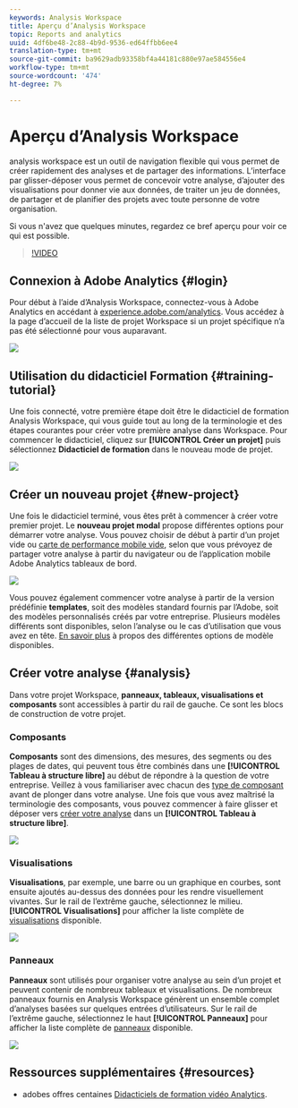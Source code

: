 ```yaml
---
keywords: Analysis Workspace
title: Aperçu d’Analysis Workspace
topic: Reports and analytics
uuid: 4df6be48-2c88-4b9d-9536-ed64ffbb6ee4
translation-type: tm+mt
source-git-commit: ba9629adb93358bf4a44181c880e97ae584556e4
workflow-type: tm+mt
source-wordcount: '474'
ht-degree: 7%

---
```



# Aperçu d’Analysis Workspace

analysis workspace est un outil de navigation flexible qui vous permet de créer rapidement des analyses et de partager des informations. L’interface par glisser-déposer vous permet de concevoir votre analyse, d’ajouter des visualisations pour donner vie aux données, de traiter un jeu de données, de partager et de planifier des projets avec toute personne de votre organisation.

Si vous n&#39;avez que quelques minutes, regardez ce bref aperçu pour voir ce qui est possible.

>[!VIDEO](https://video.tv.adobe.com/v/26266/?quality=12)

## Connexion à Adobe Analytics {#login}

Pour début à l’aide d’Analysis Workspace, connectez-vous à Adobe Analytics en accédant à [experience.adobe.com/analytics](https://experience.adobe.com/analytics). Vous accédez à la page d’accueil de la liste de projet Workspace si un projet spécifique n’a pas été sélectionné pour vous auparavant.

![](assets/login-analytics.png)

## Utilisation du didacticiel Formation {#training-tutorial}

Une fois connecté, votre première étape doit être le didacticiel de formation Analysis Workspace, qui vous guide tout au long de la terminologie et des étapes courantes pour créer votre première analyse dans Workspace. Pour commencer le didacticiel, cliquez sur **[!UICONTROL Créer un projet]** puis sélectionnez **Didacticiel de formation** dans le nouveau mode de projet.

![](assets/training-tutorial.png)

## Créer un nouveau projet {#new-project}

Une fois le didacticiel terminé, vous êtes prêt à commencer à créer votre premier projet. Le **nouveau projet modal** propose différentes options pour démarrer votre analyse. Vous pouvez choisir de début à partir d’un projet vide ou [carte de performance mobile vide](https://docs.adobe.com/content/help/fr-FR/analytics/analyze/mobapp/curator.html), selon que vous prévoyez de partager votre analyse à partir du navigateur ou de l’application mobile Adobe Analytics tableaux de bord.

![](assets/create-new-project.png)

Vous pouvez également commencer votre analyse à partir de la version prédéfinie **templates**, soit des modèles standard fournis par l’Adobe, soit des modèles personnalisés créés par votre entreprise. Plusieurs modèles différents sont disponibles, selon l’analyse ou le cas d’utilisation que vous avez en tête. [En savoir plus](/help/analysis-workspace/build-workspace-project/starter-projects.md) à propos des différentes options de modèle disponibles.

## Créer votre analyse {#analysis}

Dans votre projet Workspace, **panneaux, tableaux, visualisations et composants** sont accessibles à partir du rail de gauche. Ce sont les blocs de construction de votre projet.

### Composants

**Composants** sont des dimensions, des mesures, des segments ou des plages de dates, qui peuvent tous être combinés dans une **[!UICONTROL Tableau à structure libre]** au début de répondre à la question de votre entreprise. Veillez à vous familiariser avec chacun des [type de composant](/help/components/overview.md) avant de plonger dans votre analyse. Une fois que vous avez maîtrisé la terminologie des composants, vous pouvez commencer à faire glisser et déposer vers [créer votre analyse](/help/analysis-workspace/build-workspace-project/freeform-overview.md) dans un **[!UICONTROL Tableau à structure libre]**.

![](assets/build-components.png)

### Visualisations

**Visualisations**, par exemple, une barre ou un graphique en courbes, sont ensuite ajoutés au-dessus des données pour les rendre visuellement vivantes. Sur le rail de l’extrême gauche, sélectionnez le milieu. **[!UICONTROL Visualisations]** pour afficher la liste complète de [visualisations](/help/analysis-workspace/visualizations/freeform-analysis-visualizations.md) disponible.

![](assets/build-visualizations.png)

### Panneaux

**Panneaux** sont utilisés pour organiser votre analyse au sein d’un projet et peuvent contenir de nombreux tableaux et visualisations. De nombreux panneaux fournis en Analysis Workspace génèrent un ensemble complet d’analyses basées sur quelques entrées d’utilisateurs. Sur le rail de l’extrême gauche, sélectionnez le haut **[!UICONTROL Panneaux]** pour afficher la liste complète de [panneaux](/help/analysis-workspace/c-panels/panels.md) disponible.

![](assets/build-panels.png)

## Ressources supplémentaires {#resources}

* adobes offres centaines [Didacticiels de formation vidéo Analytics](https://docs.adobe.com/content/help/en/analytics-learn/tutorials/overview.html).

